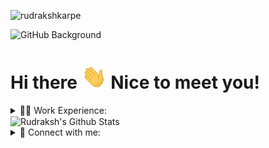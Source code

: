 
<p align="left"> <img src="https://komarev.com/ghpvc/?username=rudrakshkarpe" alt="rudrakshkarpe" /> </p> 

<!-- ![Matrix-rudrakshkarpe](src/Matrix-rudraksh.gif) -->

![GitHub Background](https://user-images.githubusercontent.com/78851635/224494429-f98d3a13-ff14-4467-a3f4-d5adc5280602.png)


# Hi there <img src="https://raw.githubusercontent.com/ABSphreak/ABSphreak/master/gifs/Hi.gif" width="40px"> Nice to meet you!

<details>
<summary> 🧑‍💻 Work Experience: </summary>

 💻 Season of KDE 2023 Mentee | 🎓 Chair at IEEE GHRCEM Student Branch
</details>
<!-- 
## 🛠️ Tech Stack

<p align="center">
<img src="https://skillicons.dev/icons?i=python,c,cpp,html,css,javascript,flask,flutter,mysql,mongodb,gcp,azure,docker,kubernetes,linux,vscode,androidstudio,neovim,git,markdown,github,gitlab,githubactions,vercel")
</p> -->

<img align="center" src="https://github-readme-stats.vercel.app/api?username=rudrakshkarpe&include_all_commits=true&count_private=true&show_icons=true&line_height=20&title_color=7A7ADB&icon_color=2234AE&text_color=D3D3D3&bg_color=0,000000,130F40" alt="Rudraksh's Github Stats">

<details>
<summary> 🔗 Connect with me: </summary>
 
| platform | Address |
| ---- | -------|
| 🌐 Portfolio:| www.rudrakshakrpe.me |
| 📧 Mail: | rudraksh.karpe@gmail.com |
|👥 LinkedIn: | https://www.linkedin.com/in/rudrakshkarpe |
| 🐦 Twitter:| https://twitter.com/rudrakshkarpe |
</details>




